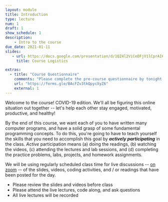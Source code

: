 ```yaml
---
layout: module
title: Introduction
type: lecture
num: 1
draft: 1
show_schedule: 1
description:
    - Intro to the course
due_date: 2021-01-11
slides:
   - url: https://docs.google.com/presentation/d/1QZ4l2ViCeDFjV1lCprAI6AMizmYASGQ2z3YjdKuHIp8/edit?usp=sharing
     title: Course Logistics

extras:
  - title: "Course Questionnaire"
    comments: "Please complete the pre-course questionnaire by tonight (9/16)!"
    url: "https://forms.gle/BAcFZv3tkQpycXyZ6"
    external: 1
---
```


Welcome to the course! COVID-19 edition. We'll all be figuring this online situation out together -- let's help each other stay engaged, motivated, productive, and healthy! 

By the end of this course, we want each of you to have written many computer programs, and have a solid grasp of some fundamental programming concepts. To do this, you're going to have to teach yourself the skills that you need to accomplish this goal by ***actively participating*** in the class. *Active* participation means (a) doing the readings, (b) watching the videos, (c) attending the lectures and lab sessions, and (d) completing the practice problems, labs, projects, and homework assignments.

We will be using regularly scheduled class time for live discussions -- [on zoom](../resources/zoom) -- of the slides, videos, coding activities, and / or readings that have been posted for the day. 
* Please review the slides and videos before class
* Please attend the live lectures, code along, and ask questions
* All live lectures will be recorded
